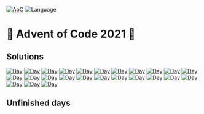 <!-- Entries between SOLUTIONS and RESULTS tags are auto-generated -->

[![AoC](https://badgen.net/badge/AoC/2021/blue)](https://adventofcode.com/2021)
![Language](https://badgen.net/badge/Language/Java/blue)


# 🎄 Advent of Code 2021 🎄

## Solutions

<!--SOLUTIONS-->

[![Day](https://badgen.net/badge/01/%E2%98%85%E2%98%86/blue)](src/main/java/aoc/day01)
[![Day](https://badgen.net/badge/02/%E2%98%85%E2%98%86/blue)](src/main/java/aoc/day02)
[![Day](https://badgen.net/badge/03/%E2%98%85%E2%98%86/blue)](src/main/java/aoc/day03)
[![Day](https://badgen.net/badge/04/%E2%98%86%E2%98%86/gray)](src/main/java/aoc/day04)
[![Day](https://badgen.net/badge/05/%E2%98%86%E2%98%86/gray)](src/main/java/aoc/day05)
[![Day](https://badgen.net/badge/06/%E2%98%86%E2%98%86/gray)](src/main/java/aoc/day06)
[![Day](https://badgen.net/badge/07/%E2%98%86%E2%98%86/gray)](src/main/java/aoc/day07)
[![Day](https://badgen.net/badge/08/%E2%98%86%E2%98%86/gray)](src/main/java/aoc/day08)
[![Day](https://badgen.net/badge/09/%E2%98%86%E2%98%86/gray)](src/main/java/aoc/day09)
[![Day](https://badgen.net/badge/10/%E2%98%86%E2%98%86/gray)](src/main/java/aoc/day10)
[![Day](https://badgen.net/badge/11/%E2%98%86%E2%98%86/gray)](src/main/java/aoc/day11)
[![Day](https://badgen.net/badge/12/%E2%98%86%E2%98%86/gray)](src/main/java/aoc/day12)
[![Day](https://badgen.net/badge/13/%E2%98%86%E2%98%86/gray)](src/main/java/aoc/day13)
[![Day](https://badgen.net/badge/14/%E2%98%86%E2%98%86/gray)](src/main/java/aoc/day14)
[![Day](https://badgen.net/badge/15/%E2%98%86%E2%98%86/gray)](src/main/java/aoc/day15)
[![Day](https://badgen.net/badge/16/%E2%98%86%E2%98%86/gray)](src/main/java/aoc/day16)
[![Day](https://badgen.net/badge/17/%E2%98%86%E2%98%86/gray)](src/main/java/aoc/day17)
[![Day](https://badgen.net/badge/18/%E2%98%86%E2%98%86/gray)](src/main/java/aoc/day18)
[![Day](https://badgen.net/badge/19/%E2%98%86%E2%98%86/gray)](src/main/java/aoc/day19)
[![Day](https://badgen.net/badge/20/%E2%98%86%E2%98%86/gray)](src/main/java/aoc/day20)
[![Day](https://badgen.net/badge/21/%E2%98%86%E2%98%86/gray)](src/main/java/aoc/day21)
[![Day](https://badgen.net/badge/22/%E2%98%86%E2%98%86/gray)](src/main/java/aoc/day22)
[![Day](https://badgen.net/badge/23/%E2%98%86%E2%98%86/gray)](src/main/java/aoc/day23)
[![Day](https://badgen.net/badge/24/%E2%98%86%E2%98%86/gray)](src/main/java/aoc/day24)
[![Day](https://badgen.net/badge/25/%E2%98%86%E2%98%86/gray)](src/main/java/aoc/day25)


## Unfinished days


